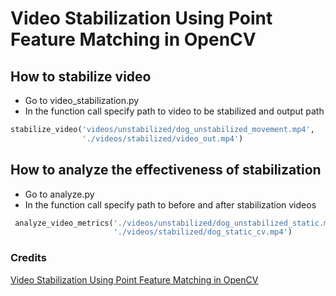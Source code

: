 # Video Stabilization Using Point Feature Matching in OpenCV

## How to stabilize video

- Go to video_stabilization.py
- In the function call specify path to video to be stabilized and output path

```python
stabilize_video('videos/unstabilized/dog_unstabilized_movement.mp4', 
                './videos/stabilized/video_out.mp4')
```

## How to analyze the effectiveness of stabilization
- Go to analyze.py
- In the function call specify path to before and after stabilization videos

```python
 analyze_video_metrics('./videos/unstabilized/dog_unstabilized_static.mp4',
                       './videos/stabilized/dog_static_cv.mp4')
```

### Credits

[Video Stabilization Using Point Feature Matching in OpenCV](https://github.com/spmallick/learnopencv/tree/master/VideoStabilization)